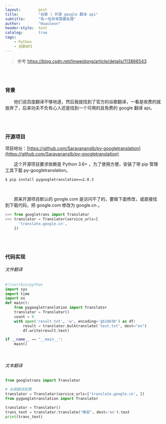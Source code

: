 ```yaml
---
layout:        post
title:         "谷歌 | 开源 google 翻译 api"
subtitle:      "有一些异常需要处理"
author:        "Haauleon"
header-style:  text
catalog:       true
tags:
    - Python
    - 谷歌API
---
```


> 参考 https://blog.csdn.net/linweidong/article/details/113866543

<br><br>

### 背景
&emsp;&emsp;他们说百度翻译不够地道，然后我就找到了官方的谷歌翻译，一看是收费的就放弃了，后来功夫不负有心人还是找到一个可用的且免费的 google 翻译 api。   

<br><br>

### 开源项目
项目地址：[https://github.com/Saravananslb/py-googletranslation](https://github.com/Saravananslb/py-googletranslation)        

&emsp;&emsp;这个开源项目要求依赖是  Python 3.6+ ，为了使用方便，安装了带 pip 管理工具下载 py-googletranslation。    
```
$ pip install pygoogletranslation==2.0.3
```

<br>

&emsp;&emsp;原来开源项目默认的 google.com 是访问不了的，要做下面修改，或直接找到下载代码，把 google.com 修改为 google.cn 。        
```python
>>> from googletrans import Translator
>>> translator = Translator(service_urls=[
      'translate.google.cn',   
    ])
```

<br><br>

### 代码实现
###### 文件翻译
```python
#!/usr/bin/python
import sys
import time
import os
def main():               
	from pygoogletranslation import Translator
	translator = Translator()
	count = 0
	with open('result.txt', 'w', encoding='gb18030') as df:
	    result = translator.bulktranslate('test.txt', dest="en")
	    df.write(result.text)

if __name__ == "__main__":
	main()
```

<br>

###### 文本翻译
```python
from googletrans import Translator

# 谷歌翻译配置
translator = Translator(service_urls=['translate.google.cn', ])
from pygoogletranslation import Translator

translator = Translator()
trans_text = translator.translate("晚安", dest='en').text
print(trans_text)
```